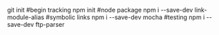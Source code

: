 git init #begin tracking
npm init #node package
npm i --save-dev link-module-alias #symbolic links
npm i --save-dev mocha #testing
npm i --save-dev ftp-parser

